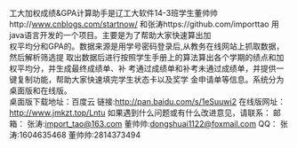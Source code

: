 工大加权成绩&GPA计算助手是辽工大软件14-3班学生董帅帅http://www.cnblogs.com/startnow/
和张涛https://github.com/importtao 用java语言开发的一个项目。主要是为了帮助大家快速算出加  
权平均分和GPA的。数据来源是用学号密码登录后,从教务在线网站上抓取数据，然后解析筛选提 
取出数据后进行按照学生手册上的算法算出各个学期的绩点和加权平均分，并生成最终成绩单、补
考通过成绩单和补考未通过成绩单，并提供一键复制功能，帮助大家快速填完学生状态卡以及奖学
金申请单等信息。系统分为桌面版和在线版。            
桌面版下载地址：百度云 链接:http://pan.baidu.com/s/1eSuuwi2
在线版网址：http://www.jmkzt.top/Lntu
如果遇到什么问题或有什么改进意见，请联系：
邮箱： 张涛:import_tao@163.com       董帅帅:dongshuai1122@foxmail.com 
QQ： 张涛:1604635468      董帅帅:2814373494

